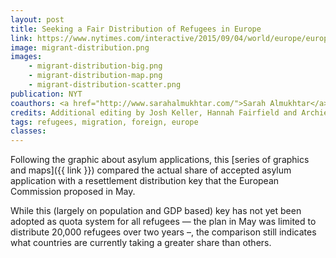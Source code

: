 ```yaml
---
layout: post
title: Seeking a Fair Distribution of Refugees in Europe
link: https://www.nytimes.com/interactive/2015/09/04/world/europe/europe-refugee-distribution.html
image: migrant-distribution.png
images:
    - migrant-distribution-big.png
    - migrant-distribution-map.png
    - migrant-distribution-scatter.png
publication: NYT
coauthors: <a href="http://www.sarahalmukhtar.com/">Sarah Almukhtar</a> & <a href="http://blueshirt.com/">Jeremy White</a>
credits: Additional editing by Josh Keller, Hannah Fairfield and Archie Tse
tags: refugees, migration, foreign, europe
classes:
---
```


Following the graphic about asylum applications, this [series of graphics and maps]({{ link }}) compared the actual share of accepted asylum application with a resettlement distribution key that the European Commission proposed in May.

While this (largely on population and GDP based) key has not yet been adopted as quota system for all refugees — the plan in May was limited to distribute 20,000 refugees over two years –, the comparison still indicates what countries are currently taking a greater share than others.
